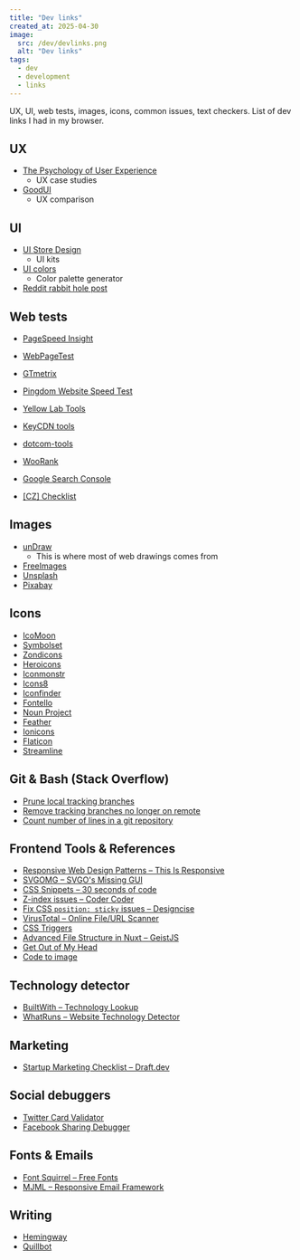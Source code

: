 ```yaml
---
title: "Dev links"
created_at: 2025-04-30
image:
  src: /dev/devlinks.png
  alt: "Dev links"
tags:
  - dev
  - development
  - links
---
```


UX, UI, web tests, images, icons, common issues, text checkers. List of dev links I had in my browser.

## UX

- [The Psychology of User Experience](https://www.kolenda.io/guides/user-experience)
  - UX case studies
- [GoodUI](https://goodui.org/)
  - UX comparison

## UI

- [UI Store Design](https://www.uistore.design/)
  - UI kits
- [UI colors](https://uicolors.app/)
  - Color palette generator
- [Reddit rabbit hole post](https://www.reddit.com/r/webdev/comments/m468bc/ive_compiled_a_list_of_20_design_resources_for/)

## Web tests

- [PageSpeed Insight](https://pagespeed.web.dev/)
- [WebPageTest](https://www.webpagetest.org/)
- [GTmetrix](https://gtmetrix.com/)
- [Pingdom Website Speed Test](https://tools.pingdom.com/)
- [Yellow Lab Tools](https://yellowlab.tools/)
- [KeyCDN tools](https://tools.keycdn.com/)
- [dotcom-tools](https://www.dotcom-tools.com/)
- [WooRank](https://www.woorank.com/)
- [Google Search Console](https://search.google.com/search-console/about)

- [\[CZ\] Checklist](https://www.vzhurudolu.cz/prirucka/checklist)

## Images

- [unDraw](https://undraw.co/)
  - This is where most of web drawings comes from
- [FreeImages](https://www.freeimages.com/)
- [Unsplash](https://unsplash.com/)
- [Pixabay](https://pixabay.com/)

## Icons

- [IcoMoon](https://icomoon.io/)
- [Symbolset](https://symbolset.com/icons)
- [Zondicons](https://www.zondicons.com/)
- [Heroicons](https://www.heroicons.com/)
- [Iconmonstr](https://iconmonstr.com/)
- [Icons8](https://icons8.com/)
- [Iconfinder](https://www.iconfinder.com/)
- [Fontello](http://fontello.com/)
- [Noun Project](https://thenounproject.com/)
- [Feather](https://feathericons.com/)
- [Ionicons](https://ionicons.com/)
- [Flaticon](https://www.flaticon.com/)
- [Streamline](https://streamlineicons.com/)

## Git & Bash (Stack Overflow)

- [Prune local tracking branches](https://stackoverflow.com/questions/13064613/how-to-prune-local-tracking-branches-that-do-not-exist-on-remote-anymore)
- [Remove tracking branches no longer on remote](https://stackoverflow.com/questions/7726949/remove-tracking-branches-no-longer-on-remote)
- [Count number of lines in a git repository](https://stackoverflow.com/questions/4822471/count-number-of-lines-in-a-git-repository)

## Frontend Tools & References

- [Responsive Web Design Patterns – This Is Responsive](https://bradfrost.github.io/this-is-responsive/patterns.html#layout)
- [SVGOMG – SVGO's Missing GUI](https://jakearchibald.github.io/svgomg/)
- [CSS Snippets – 30 seconds of code](https://www.30secondsofcode.org/css/p/1)
- [Z-index issues – Coder Coder](https://coder-coder.com/z-index-isnt-working/)
- [Fix CSS `position: sticky` issues – Designcise](https://www.designcise.com/web/tutorial/how-to-fix-issues-with-css-position-sticky-not-working)
- [VirusTotal – Online File/URL Scanner](https://www.virustotal.com/gui/)
- [CSS Triggers](https://csstriggers.com/)
- [Advanced File Structure in Nuxt – GeistJS](https://geistjs.com/blog/advanced-file-structure-and-colocation-in-nuxt)
- [Get Out of My Head](https://getoutofmyhead.dev/)
- [Code to image](carbon.now.sh)

## Technology detector

- [BuiltWith – Technology Lookup](https://builtwith.com/)
- [WhatRuns – Website Technology Detector](https://www.whatruns.com/)

## Marketing

- [Startup Marketing Checklist – Draft.dev](https://draft.dev/learn/marketing-checklist)

## Social debuggers

- [Twitter Card Validator](https://cards-dev.twitter.com/validator)
- [Facebook Sharing Debugger](https://developers.facebook.com/tools/debug/)

## Fonts & Emails

- [Font Squirrel – Free Fonts](https://www.fontsquirrel.com/)
- [MJML – Responsive Email Framework](https://mjml.io/)

## Writing

- [Hemingway](https://hemingwayapp.com/)
- [Quillbot](https://quillbot.com/)
